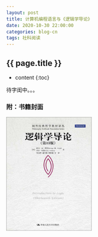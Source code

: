 ```yaml
---
layout: post
title: 计算机编程语言与《逻辑学导论》
date: 2020-10-30 22:00:00
categories: blog-cn
tags: 社科阅读
--- 
```


<h2>{{ page.title }}</h2>

* content
{:toc}

待字闺中。。。

<h3>附：书籍封面</h3>

<img src="/images/introduction_to_logic.jpeg" width="45%">
